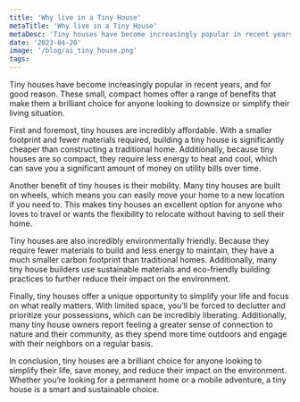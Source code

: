 ```yaml
---
title: 'Why live in a Tiny House'
metaTitle: 'Why live in a Tiny House'
metaDesc: 'Tiny houses have become increasingly popular in recent years, and for good reason.'
date: '2023-04-20'
image: '/blog/ai_tiny_house.png'
tags:
---
```


Tiny houses have become increasingly popular in recent years, and for good reason. These small, compact homes offer a range of benefits that make them a brilliant choice for anyone looking to downsize or simplify their living situation.

First and foremost, tiny houses are incredibly affordable. With a smaller footprint and fewer materials required, building a tiny house is significantly cheaper than constructing a traditional home. Additionally, because tiny houses are so compact, they require less energy to heat and cool, which can save you a significant amount of money on utility bills over time.

Another benefit of tiny houses is their mobility. Many tiny houses are built on wheels, which means you can easily move your home to a new location if you need to. This makes tiny houses an excellent option for anyone who loves to travel or wants the flexibility to relocate without having to sell their home.

Tiny houses are also incredibly environmentally friendly. Because they require fewer materials to build and less energy to maintain, they have a much smaller carbon footprint than traditional homes. Additionally, many tiny house builders use sustainable materials and eco-friendly building practices to further reduce their impact on the environment.

Finally, tiny houses offer a unique opportunity to simplify your life and focus on what really matters. With limited space, you’ll be forced to declutter and prioritize your possessions, which can be incredibly liberating. Additionally, many tiny house owners report feeling a greater sense of connection to nature and their community, as they spend more time outdoors and engage with their neighbors on a regular basis.

In conclusion, tiny houses are a brilliant choice for anyone looking to simplify their life, save money, and reduce their impact on the environment. Whether you’re looking for a permanent home or a mobile adventure, a tiny house is a smart and sustainable choice.